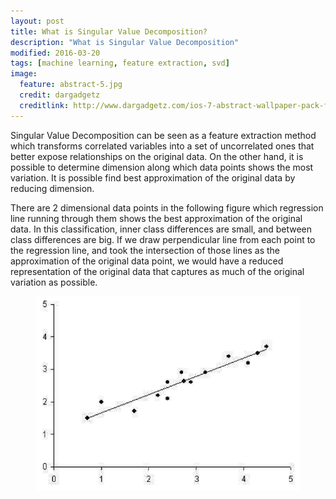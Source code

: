 ```yaml
---
layout: post
title: What is Singular Value Decomposition?
description: "What is Singular Value Decomposition"
modified: 2016-03-20
tags: [machine learning, feature extraction, svd]
image:
  feature: abstract-5.jpg
  credit: dargadgetz
  creditlink: http://www.dargadgetz.com/ios-7-abstract-wallpaper-pack-for-iphone-5-and-ipod-touch-retina/
---
```



Singular Value Decomposition can be seen as a feature extraction method which transforms correlated variables into a set of uncorrelated ones that better expose relationships on the original data. 
On the other hand, it is possible to determine dimension along which data points shows the most variation. It is possible find best approximation of the original data by reducing dimension.

There are 2 dimensional data points in the following figure which regression line running through them shows the best approximation of the original data. 
In this classification, inner class differences are small, and between class differences are big.  If we draw perpendicular line from each point to the regression line, and took the intersection of those lines as the approximation of the original data point, we would have a reduced representation of the original data that captures as much of the original variation as possible.

<figure>
	<img src="/images/figure1.png" alt="">
</figure>

